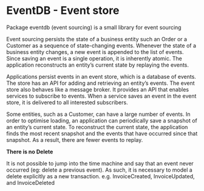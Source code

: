 # EventDB - Event store

Package eventdb (event sourcing) is a small library for event sourcing

Event sourcing persists the state of a business entity such an Order or a
Customer as a sequence of state-changing events. Whenever the state of a
business entity changes, a new event is appended to the list of events.
Since saving an event is a single operation, it is inherently atomic.
The application reconstructs an entity’s current state by replaying the events.

Applications persist events in an event store, which is a database of events.
The store has an API for adding and retrieving an entity’s events.
The event store also behaves like a message broker. It provides an API that
enables services to subscribe to events. When a service saves an event in
the event store, it is delivered to all interested subscribers.

Some entities, such as a Customer, can have a large number of events.
In order to optimise loading, an application can periodically save a snapshot
of an entity’s current state. To reconstruct the current state,
the application finds the most recent snapshot and the events that have
occurred since that snapshot. As a result, there are fewer events to replay.

**There is no Delete**

It is not possible to jump into the time machine and say that an event never
occurred (eg: delete a previous event).
As such, it is necessary to model a delete explicitly as a new transaction.
e.g. InvoiceCreated, InvoiceUpdated, and InvoiceDeleted
